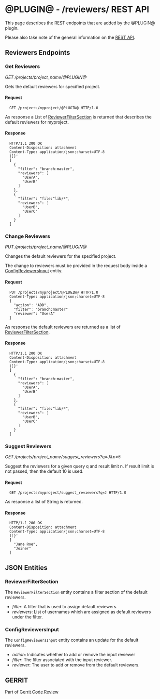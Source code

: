 @PLUGIN@ - /reviewers/ REST API
===============================

This page describes the REST endpoints that are added by the @PLUGIN@ plugin.

Please also take note of the general information on the
[REST API](../../../Documentation/rest-api.html).

<a id="project-endpoints"> Reviewers Endpoints
----------------------------------------------

### <a id="get-reviewers"> Get Reviewers
_GET /projects/project_name/@PLUGIN@_

Gets the default reviewers for specified project.

#### Request

```
  GET /projects/myproject/@PLUGIN@ HTTP/1.0
```

As response a List of [ReviewerFilterSection](#reviewer-filter-section) is returned
that describes the default reviewers for myproject.

#### Response

```
  HTTP/1.1 200 OK
  Content-Disposition: attachment
  Content-Type: application/json;charset=UTF-8
  )]}'
  [
    {
      "filter": "branch:master",
      "reviewers": [
        "UserA",
        "UserB"
      ]
    },
    {
      "filter": "file:^lib/*",
      "reviewers": [
        "UserB",
        "UserC"
      ]
    }
  ]
```

### <a id="change-reviewers"> Change Reviewers
_PUT /projects/project_name/@PLUGIN@_

Changes the default reviewers for the specified project.

The change to reviewers must be provided in the request body inside
a [ConfigReviewersInput](#config-reviewers-input) entity.

#### Request

```
  PUT /projects/myproject/@PLUGIN@ HTTP/1.0
  Content-Type: application/json;charset=UTF-8
  {
    "action": "ADD",
    "filter": "branch:master"
    "reviewer": "UserA"
  }
```

As response the default reviewers are returned as a list of
[ReviewerFilterSection](#reviewer-filter-section).

#### Response

```
  HTTP/1.1 200 OK
  Content-Disposition: attachment
  Content-Type: application/json;charset=UTF-8
  )]}'
  [
    {
      "filter": "branch:master",
      "reviewers": [
        "UserA",
        "UserB"
      ]
    },
    {
      "filter": "file:^lib/*",
      "reviewers": [
        "UserB",
        "UserC"
      ]
    }
  ]

```

### <a id="suggest-reviewers"> Suggest Reviewers
_GET /projects/project_name/suggest_reviewers?q=J&n=5_

Suggest the reviewers for a given query q and result limit n.
If result limit is not passed, then the default 10 is used.

#### Request

```
  GET /projects/myproject/suggest_reviewers?q=J HTTP/1.0
```

As response a list of String is returned.

#### Response

```
  HTTP/1.1 200 OK
  Content-Disposition: attachment
  Content-Type: application/json;charset=UTF-8
  )]}'
  [
    "Jane Roe",
    "Joiner"
  ]

```


<a id="json-entities">JSON Entities
-----------------------------------

### <a id="reviewer-filter-section"></a>ReviewerFilterSection

The `ReviewerFilterSection` entity contains a filter section of the
default reviewers.

* _filter_: A filter that is used to assign default reviewers.
* _reviewers_: List of usernames which are assigned as default reviewers
 under the filter.

### <a id="config-reviewers-input"></a>ConfigReviewersInput

The `ConfigReviewersInput` entity contains an update for the default
reviewers.

* _action_: Indicates whether to add or remove the input reviewer
* _filter_: The filter associated with the input reviewer.
* _reviewer_: The user to add or remove from the default reviewers.

GERRIT
------
Part of [Gerrit Code Review](../../../Documentation/index.html)
